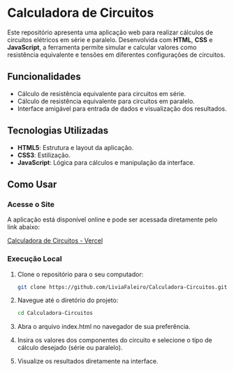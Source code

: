 # Calculadora de Circuitos

Este repositório apresenta uma aplicação web para realizar cálculos de circuitos elétricos em série e paralelo. Desenvolvida com **HTML**, **CSS** e **JavaScript**, a ferramenta permite simular e calcular valores como resistência equivalente e tensões em diferentes configurações de circuitos.

## Funcionalidades

- Cálculo de resistência equivalente para circuitos em série.
- Cálculo de resistência equivalente para circuitos em paralelo.
- Interface amigável para entrada de dados e visualização dos resultados.

## Tecnologias Utilizadas

- **HTML5**: Estrutura e layout da aplicação.
- **CSS3**: Estilização.
- **JavaScript**: Lógica para cálculos e manipulação da interface.

## Como Usar

### Acesse o Site

A aplicação está disponível online e pode ser acessada diretamente pelo link abaixo:

[Calculadora de Circuitos - Vercel](https://calculadora-circuitos-livias-projects-05f7770c.vercel.app/)

### Execução Local

1. Clone o repositório para o seu computador:

   ```bash
   git clone https://github.com/LiviaFaleiro/Calculadora-Circuitos.git

2. Navegue até o diretório do projeto:

    ```bash
    cd Calculadora-Circuitos
    
3. Abra o arquivo index.html no navegador de sua preferência.

4. Insira os valores dos componentes do circuito e selecione o tipo de cálculo desejado (série ou paralelo).

5. Visualize os resultados diretamente na interface.
